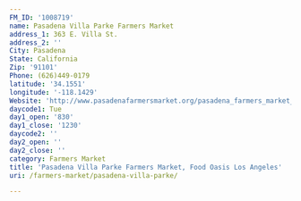 ```yaml
---
FM_ID: '1008719'
name: Pasadena Villa Parke Farmers Market
address_1: 363 E. Villa St.
address_2: ''
City: Pasadena
State: California
Zip: '91101'
Phone: (626)449-0179
latitude: '34.1551'
longitude: '-118.1429'
Website: 'http://www.pasadenafarmersmarket.org/pasadena_farmers_market_villa_parke.html'
daycode1: Tue
day1_open: '830'
day1_close: '1230'
daycode2: ''
day2_open: ''
day2_close: ''
category: Farmers Market
title: 'Pasadena Villa Parke Farmers Market, Food Oasis Los Angeles'
uri: /farmers-market/pasadena-villa-parke/

---
```

